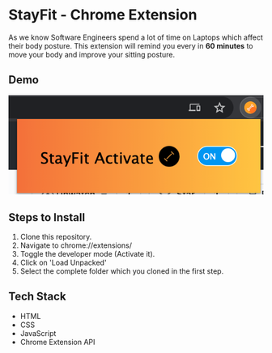 # StayFit - Chrome Extension

As we know Software Engineers spend a lot of time on Laptops which affect their body posture. This extension will remind you every in **60 minutes** to move your body and improve your sitting posture.

## Demo
![Demo Photo](./demoPhoto.png)



## Steps to Install
1. Clone this repository.
2. Navigate to chrome://extensions/
3. Toggle the developer mode (Activate it).
4. Click on 'Load Unpacked'
5. Select the complete folder which you cloned in the first step.

## Tech Stack
- HTML
- CSS
- JavaScript
- Chrome Extension API
